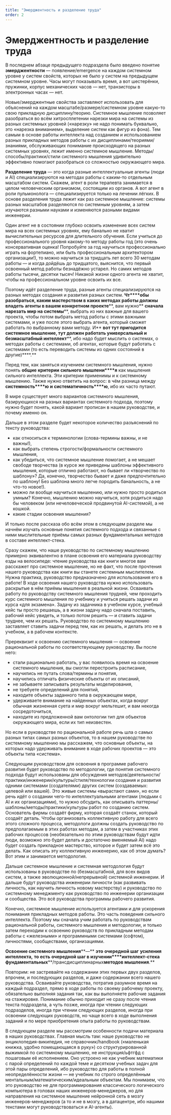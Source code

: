 ```yaml
---
title: "Эмерджентность и разделение труда"
order: 2
---
```


# Эмерджентность и разделение труда

В последнем абзаце предыдущего подраздела было введено понятие **эмерджентности** — появление/emergence на каждом системном уровне у систем свойств, которых не было у систем на предыдущем системном уровне. Часы могут показывать время, а вот шестерёнки, пружинки, корпус механических часов — нет, транзисторы в электронных часах — нет.

Новые/эмерджентные свойства заставляют использовать для объяснений на каждом масштабе/размере/системном уровне какую-то свою прикладную дисциплину/теорию. Системное мышление позволяет разобраться во всём хитросплетении нарезки мира на системы из разных системных уровней («нарезку» не надо понимать буквально, это «нарезка вниманием», выделение систем как фигур из фона). Тем самым в основе работы интеллекта над созданием и использованием разных прикладных методов работы с их дисциплинами/теориями/знаниями, обслуживающих понимание происходящего на разных системных уровнях, лежит именно системное мышление. Методы/способы/практики/стили системного мышления удивительно эффективно помогают разобраться со сложностью окружающего мира.

**Разделение труда** — это когда разные интеллектуальные агенты (люди и AI) специализируются на методах работы с каким-то отдельным масштабом систем. Скажем, агент в роли терапевта занимается в целом человеческим организмом, состоящим из органов. А вот агент в роли пульмонолога — специализируется только на лечении лёгких. В основе разделения труда лежит как раз системное мышление: системы разных масштабов разделяются по системным уровням, а затем изучаются разными науками и изменяются разными видами инженерии.

Один агент не в состоянии глубоко освоить изменение всех систем мира на всех системных уровнях, ему банально не хватит вычислительных ресурсов для длительного обучения. Если учиться до профессионального уровня какому-то методу работы год (это очень консервативная оценка! Попробуйте за год научиться профессионально играть на фортепиано, или быть профессиональным архитектором организации!), то можно научиться за тридцать лет всего 30 методам работы — и когда дойдёшь до тридцатого, выяснится, что первый освоенный метод работы безнадёжно устарел. Но самих методов работы тысячи, десятки тысяч! Никакой жизни одного агента не хватит, чтобы на профессиональном уровне освоить их все.

Поэтому идёт разделение труда, разные агенты специализируются на разных методах создания и развития разных систем. **Чт****обы разобраться, каким мастерством в каких методах работы должны владеть** **агенты в вашем конкретном проекте****, вам нужно** **сначала** **нарезать мир на системы****, выбрать из них важные для вашего проекта, чтобы потом выбрать метод работы с этими важными системами, и уже после этого выбрать агента, который сможет работать по выбранному вами методу. И** **вот тут пригодится системное мышление, тут должен работать универсальный и безмасштабный интеллект****, ибо надо будет мыслить о системах, о методах работы с системами, об агентах, которые будут работать с системами (то есть переводить системы из одних состояний в другие)****.**

Перед тем, как заняться изучением системного мышления, нужно понять **общие** **критерии** **сильного** **мышлени****я** как мышления сильного интеллекта. Эти критерии применимы и к системному мышлению. Также нужно ответить на вопрос: в чём разница между **системность****ю** **и систематичность****ю**, ибо их часто путают.

В мире существует много вариантов системного мышления, базирующихся на разных вариантах системного подхода, поэтому нужно будет понять, какой вариант прописан в нашем руководстве, и почему именно он.

Дальше в этом разделе будет некоторое количество разъяснений по тексту руководства:

* как относиться к терминологии (слова-термины важны, и не важны!),
* как выбрать степень строгости/формальности системного мышления,
* как убедиться, что системное мышление помогает, а не мешает свободе творчества (в курсе же приведены шаблоны эффективного мышления, которые отлично работают, но бывает ли «творчество по шаблону»? Да, конечно, творчество бывает и даже предпочтительно по шаблону! Без шаблона много легче породить банальность, а не что-то новое!).
* можно ли вообще научиться мышлению, или нужно просто родиться умным? Конечно, мышлению можно научиться, хотя родиться надо бы человеком (или нечеловеческой продвинутой AI-системой), а не кошкой.
* какие стадии освоения мышления?

И только после рассказа обо всём этом в следующем разделе мы начнём изучать основные понятия системного подхода и связанные с ними мыслительные приёмы самых разных фундаментальных методов в составе интеллект-стека.

Сразу скажем, что наше руководство по системному мышлению примерно эквивалентно в плане освоения его материала руководству езды на велосипеде: чтение руководства как книги многое вам расскажет про системное мышление, но не факт, что после прочтения нашего руководства как книги вы станете системным мыслителем. Нужна практика, руководство предназначено для использования его в работе! В ходе освоения нашего руководства нужно использовать раскрытые в нём приёмы мышления в реальной жизни. Осваивать работу по руководству системного мышления трудней, чем проходить курс системного мышления по учебнику и учиться решать задачи из курса «для экзамена». Задачу из задачника в учебном курсе, учебный кейс ты просто решаешь, а в жизни задачу надо сначала поставить, рабочий кейс увидеть, и только потом решить — и ставить задачи труднее, чем их решать. Руководство по системному мышлению заставляет ставить задачи перед тем, как их решать, и делать это не в учебном, а в рабочем контексте.

Пререквизит к освоению системного мышления — освоение рациональной работы по соответствующему руководству. Вы после него:

* стали рационально работать, у вас появилось время на освоение системного мышления, вы смогли перестроить расписание,
* научились не путать слова/термины и понятия,
* научились отличать физические объекты от их описаний,
* не забываете записывать результаты моделирования,
* не требуете определений для понятий,
* находите объекты заданного типа в окружающем мире,
* удерживаете внимание на найденных объектах, когда вокруг обычная жизненная суета и мир вокруг мельтешит, и вам некогда сосредоточиться,
* находите из предложенной вам онтологии тип для объектов окружающего мира, если их тип неизвестен.

Но если в руководстве по рациональной работе речь шла о самых разных типах самых разных объектов, то в нашем руководстве по системному мышлению мы расскажем, что основные объекты, на которых надо удерживать внимание в ходе рабочих проектов — это объекты типа «система».

Следующим руководством для освоения в программе рабочего развития будет руководство по методологии, где понятия системного подхода будут использованы для обсуждения методов/деятельности/практики/инженерии/культуры/стиля/технологии создания и развития одними системами (создателями) других систем (создаваемых: целевой или вашей). Это живые системы «вырастают сами», но если речь идёт о создании чего-то интеллектуальными агентами (людьми с AI и их организациями), то нужно обсудить, как описывать паттерны/шаблоны/методы/практики/культуры работ по созданию систем. Основатель фирмы создаёт фирму, которая создаёт станок, который создаёт деталь. Чтобы организовать коллективную работу для всего этого сложного процесса, методологи должны создать руководство по предполагаемым в этих работах методам, а затем в участниках этих рабочих процессов (необязательно по этим руководствам будут идти люди, возможно это будет делать и достаточно вменяемый AI) надо будет создать прикладное мастерство, которое и будет затем всё это делать. Как описать эту коллективную инженерию, как об этом думать? Вот этим и занимается методология.

Дальше системное мышление и системная методология будут использованы в руководстве по (безмасштабной, для всех видов систем, а также эволюционной/непрерывной) системной инженерии. И дальше будут руководства инженерии личности (как развивать личность, как научить личность новому мастерству) и руководство по системному менеджменту как руководство по инженерии организации и сообщества. Это всё руководства программы рабочего развития.

Конечно, системное мышление используется агентами и для ускорения понимания прикладных методов работы. Это часть поведения сильного интеллекта. Поэтому мы сначала учим работать по руководствам рациональной работы, системного мышления и методологии, и только затем переходим к освоению руководств по прикладным методам работы с «железными» и программными системами (софтом), личностями, сообществами, организациями.

**Освоение системного мышления****—** **это** **очередной шаг** **усиления интеллекта,** **то есть** **очередной шаг в изучении****интеллект-стека** **фундаментальных****/трансдисциплинарных****методов мышления****.**

Повторим: не застревайте на содержании этих первых двух разделов, впрочем, и последующих разделов, и даже содержании всего нашего руководства. Осваивайте руководства, потратив разумное время на каждый подраздел, прямо в ходе работы по своему рабочему проекту, обязательно выполняя задания так, как вы выполняете рабочие задания на стажировке. Понимание обычно приходит не сразу после чтения текста подраздела, а чуть позже, иногда при чтении следующих подразделов, иногда при чтении следующих разделов, иногда при освоении следующих руководств, но чаще всего в ходе выполнения заданий и по мере приобретения опыта работы по руководствам.

В следующем разделе мы рассмотрим особенности подачи материала в наших руководствах. Главная мысль там: наше руководство не энциклопедия-википедия, не справочник/handbook («маленькая книжка, удобно помещающаяся в руку») со структурированной выжимкой по системному мышлению, не инструкция/ьфтгфд с пошаговым её исполнением. Оно устроено не как учебник математики с парой определений по каждой теме и десятком учебных задач для этой пары определений, ибо руководство для работы в полной неопределённости жизни — не учебник по строго определённым ментальным/математическим/идеальным объектам. Мы понимаем, что это руководство не для программирования классического логического компьютера в головах наших инженеров-менеджеров, но для направления на системное мышление нейронной сеть в мозгу инженеров-менеджеров (а то и не в мозгу, а в датацентре, ибо нашими текстами могут руководствоваться и AI-агенты).